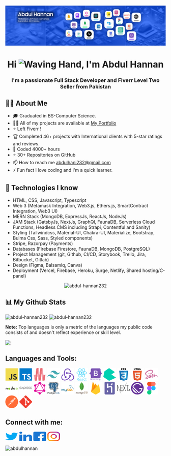 ![](linked-in-banner-4.jpg)
<h1 align="center">
 Hi <img src="https://raw.githubusercontent.com/MartinHeinz/MartinHeinz/master/wave.gif" width="50" alt="Waving Hand">, I'm Abdul Hannan
</h1>

<h3 align="center">
I'm a passionate Full Stack Developer and Fiverr Level Two Seller from Pakistan
</h3>
<h2>
🙋‍♂️ About Me
</h2>

<ul>
<li>🎓 Graduated in BS-Computer Science.</li>
<li>👨‍💻 All of my projects are available at <a href="https://portfolio-abdulhannan232s-projects.vercel.app/">My Portfolio</a></li>
<li>⭐ Left Fiverr !</li>
<li>🏆 Completed 46+ projects with International clients with 5-star ratings and reviews.</li>
<li>🤠 Coded 4000+ hours</li>
<li>⭐ 30+ Repositories on GitHub</li>
 <li>📫 How to reach me <a href="mailto:abdulhani232@gmail.com">abdulhani232@gmail.com</a></li>
 <li>⚡ Fun fact I love coding and I'm a quick learner.</li>
</ul>
<h2>
🚀 Technologies I know
</h2>

<ul>
<li>HTML, CSS, Javascript, Typescript</li>
<li>Web 3 (Metamask Integration, Web3.js, Ethers.js, SmartContract Integration, Web3 UI)</li>
<li>MERN Stack (MongoDB, ExpressJs, ReactJs, NodeJs)</li>
<li>JAM Stack (GatsbyJs, NextJs, GraphQl, FaunaDB, Serverless Cloud Functions, Headless CMS including Strapi, Contentful and Sanity)</li>
<li>Styling (Tailwindcss, Material-UI, Chakra-UI, Materialize, Bootstrap, Bulma Css, Sass, Styled components)</li>
<li>Stripe, Razorpay (Payments)</li>
 <li>Databases (Firebase Firestore, FaunaDB, MongoDB, PostgreSQL)</li>
 <li>Project Management (git, Github, CI/CD, Storybook, Trello, Jira, Bitbucket, Gitlab)</li>
 <li>Design (Figma, Balsamiq, Canva)</li>
 <li>Deployment (Vercel, Firebase, Heroku, Surge, Netlify, Shared hosting/C-panel)</li>
</ul>

<p  align="center">
 <img  height="180em" src="https://github-readme-streak-stats.herokuapp.com/?user=abdul-hannan232&theme=black-ice" alt="abdul-hannan232" />
</p>

 <h2>📊 My Github Stats</h2>
<p>
 <img  height="180em" src="https://github-readme-stats.vercel.app/api?username=abdul-hannan232&show_icons=true&locale=en&theme=react" alt="abdul-hannan232" />
<img  height="180em" src="https://github-readme-stats.vercel.app/api/top-langs/?username=abdul-hannan232&layout=compact&theme=react" alt=abdul-hannan232 />
<p><b>Note:</b> Top languages is only a metric of the languages my public code consists of and doesn't reflect experience or skill level.</p>
</p>

 <img align="center"  src="http://github-profile-summary-cards.vercel.app/api/cards/profile-details?username=abdul-hannan232&theme=2077" height="180em" />

<h2 align="left">Languages and Tools:</h2>
<p >
<img src="https://raw.githubusercontent.com/teamedwardforever/Readme-Generator/71f25dd8b98329b168142a6b782a107b75eab178/svg/Skills/Languages/javascript-original.svg" alt="Javascript" width="40" height="40"/>
<img src="https://raw.githubusercontent.com/teamedwardforever/Readme-Generator/71f25dd8b98329b168142a6b782a107b75eab178/svg/Skills/Languages/typescript-original.svg" alt="Typescript" width="40" height="40"/>
<img src="https://raw.githubusercontent.com/teamedwardforever/Readme-Generator/71f25dd8b98329b168142a6b782a107b75eab178/svg/Skills/Frontend/materialize.svg" alt="Materialize" width="40" height="40"/>
<img src="https://raw.githubusercontent.com/teamedwardforever/Readme-Generator/71f25dd8b98329b168142a6b782a107b75eab178/svg/Skills/Frontend/tailwindcss-icon.svg" alt="Tailwindcss" width="40" height="40"/>
<img src="https://raw.githubusercontent.com/teamedwardforever/Readme-Generator/71f25dd8b98329b168142a6b782a107b75eab178/svg/Skills/Frontend/redux-original.svg" alt="Redux" width="40" height="40"/>
<img src="https://raw.githubusercontent.com/teamedwardforever/Readme-Generator/71f25dd8b98329b168142a6b782a107b75eab178/svg/Skills/Frontend/react-original-wordmark.svg" alt="React" width="40" height="40"/>
<img src="https://raw.githubusercontent.com/teamedwardforever/Readme-Generator/71f25dd8b98329b168142a6b782a107b75eab178/svg/Skills/Frontend/bootstrap-plain-wordmark.svg" alt="Bootstrap" width="40" height="40"/>
<img src="https://raw.githubusercontent.com/teamedwardforever/Readme-Generator/71f25dd8b98329b168142a6b782a107b75eab178/svg/Skills/Frontend/bulma.svg" alt="Bulma" width="40" height="40"/>
<img src="https://raw.githubusercontent.com/teamedwardforever/Readme-Generator/71f25dd8b98329b168142a6b782a107b75eab178/svg/Skills/Frontend/css3-original-wordmark.svg" alt="Css" width="40" height="40"/>
<img src="https://raw.githubusercontent.com/teamedwardforever/Readme-Generator/71f25dd8b98329b168142a6b782a107b75eab178/svg/Skills/Frontend/html5-original-wordmark.svg" alt="HTML" width="40" height="40"/>
<img src="https://raw.githubusercontent.com/teamedwardforever/Readme-Generator/71f25dd8b98329b168142a6b782a107b75eab178/svg/Skills/Frontend/sass-original.svg" alt="Sass" width="40" height="40"/>
<img src="https://raw.githubusercontent.com/teamedwardforever/Readme-Generator/71f25dd8b98329b168142a6b782a107b75eab178/svg/Skills/Backend/nodejs-original-wordmark.svg" alt="NodeJs" width="40" height="40"/>
<img src="https://raw.githubusercontent.com/teamedwardforever/Readme-Generator/71f25dd8b98329b168142a6b782a107b75eab178/svg/Skills/Backend/express-original-wordmark.svg" alt="Express" width="40" height="40"/>
<img src="https://raw.githubusercontent.com/teamedwardforever/Readme-Generator/71f25dd8b98329b168142a6b782a107b75eab178/svg/Skills/Backend/graphql-icon.svg" alt="Graphql" width="40" height="40"/>
<img src="https://raw.githubusercontent.com/teamedwardforever/Readme-Generator/71f25dd8b98329b168142a6b782a107b75eab178/svg/Skills/Database/postgresql-original-wordmark.svg" alt="Postgresql" width="40" height="40"/>
<img src="https://raw.githubusercontent.com/teamedwardforever/Readme-Generator/71f25dd8b98329b168142a6b782a107b75eab178/svg/Skills/Database/mysql-original-wordmark.svg" alt="Mysql" width="40" height="40"/>
<img src="https://raw.githubusercontent.com/teamedwardforever/Readme-Generator/71f25dd8b98329b168142a6b782a107b75eab178/svg/Skills/Database/mongodb-original-wordmark.svg" alt="Mongodb" width="40" height="40"/>
<img src="https://raw.githubusercontent.com/teamedwardforever/Readme-Generator/71f25dd8b98329b168142a6b782a107b75eab178/svg/Skills/BackendService/firebase-icon.svg" alt="Firebase" width="40" height="40"/>
<img src="https://raw.githubusercontent.com/teamedwardforever/Readme-Generator/71f25dd8b98329b168142a6b782a107b75eab178/svg/Skills/BackendService/heroku-icon.svg" alt="Heroku" width="40" height="40"/>
<img src="https://raw.githubusercontent.com/teamedwardforever/Readme-Generator/71f25dd8b98329b168142a6b782a107b75eab178/svg/Skills/Static/nextjs-2.svg" alt="Nextjs" width="40" height="40"/>
<img src="https://raw.githubusercontent.com/teamedwardforever/Readme-Generator/71f25dd8b98329b168142a6b782a107b75eab178/svg/Skills/Static/gatsbyjs-icon.svg" alt="Gatsbyjs" width="40" height="40"/>
<img src="https://raw.githubusercontent.com/teamedwardforever/Readme-Generator/71f25dd8b98329b168142a6b782a107b75eab178/svg/Skills/Software/figma-icon.svg" alt="Figma" width="40" height="40"/>
<img src="https://raw.githubusercontent.com/teamedwardforever/Readme-Generator/71f25dd8b98329b168142a6b782a107b75eab178/svg/Skills/Software/getpostman-icon.svg" alt="Postman" width="40" height="40"/>
<img src="https://raw.githubusercontent.com/teamedwardforever/Readme-Generator/71f25dd8b98329b168142a6b782a107b75eab178/svg/Skills/Other/git-scm-icon.svg" alt="Git" width="40" height="40"/>
</p>

<h2>Connect with me:</h2>
<p align="left">
<a href="https://twitter.com/abdulhannan" target="blank"><img align="center" src="https://raw.githubusercontent.com/teamedwardforever/Readme-Generator/71f25dd8b98329b168142a6b782a107b75eab178/svg/Social/twitter.svg" alt="abdulhannan" height="30" width="40" /></a>
 <a href="https://linkedin.com/in/abdulhannan" target="blank"><img align="center" src="https://raw.githubusercontent.com/teamedwardforever/Readme-Generator/71f25dd8b98329b168142a6b782a107b75eab178/svg/Social/linked-in-alt.svg" alt="abdulhannan" height="30" width="40" /></a>
 <a href="https://fb.com/abdulhannan" target="blank"><img align="center" src="https://raw.githubusercontent.com/teamedwardforever/Readme-Generator/71f25dd8b98329b168142a6b782a107b75eab178/svg/Social/facebook.svg" alt="abdulhannan" height="30" width="40" /></a>
 <a href="https://instagram.com/abdulhannan" target="blank"><img align="center" src="https://raw.githubusercontent.com/teamedwardforever/Readme-Generator/71f25dd8b98329b168142a6b782a107b75eab178/svg/Social/instagram.svg" alt="abdulhannan" height="30" width="40" /></a></p>

<p></p>
<p align="left"> <img src="https://komarev.com/ghpvc/?username=abdulhannan&label=Profile%20views&color=0e75b6&style=flat" alt="abdulhannan" /> </p>

